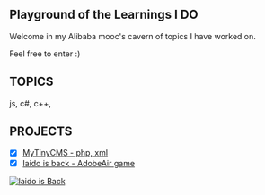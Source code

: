 ## Playground of the Learnings I DO

Welcome in my Alibaba mooc's cavern of topics I have worked on.

Feel free to enter :)

## TOPICS

js, c#, c++,

## PROJECTS

- [x] [MyTinyCMS - php, xml ](https://github.com/terraform144/myTinyCMS)
- [x] [Iaido is back - AdobeAir game ](https://github.com/terraform144/Iaido-is-back)

[![Iaido is Back](https://img.youtube.com/vi/iT9gNbEX7rs/0.jpg)](https://www.youtube.com/watch?v=iT9gNbEX7rs)

